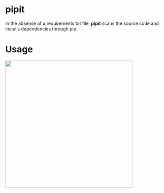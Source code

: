 # pipit
In the absense of a requirements.txt file, **pipit** scans the source code and installs dependencies through pip.

# Usage
<img src="https://i.imgur.com/8JaxFAy.gif" width="400">
